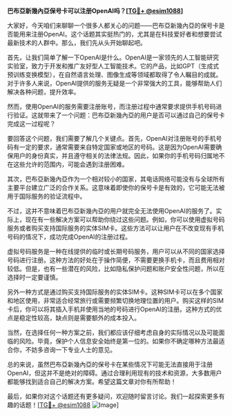 **巴布亞新幾內亞保号卡可以注册OpenAI吗？[[TG💪+ @esim1088](https://t.me/s/esim1088)]**

大家好，今天咱们来聊聊一个很多人都关心的问题——巴布亞新幾內亞的保号卡是否能用来注册OpenAI。这个话题其实挺热门的，尤其是在科技爱好者和想要尝试最新技术的人群中。那么，我们先从头开始聊起吧。

首先，让我们简单了解一下OpenAI是什么。OpenAI是一家领先的人工智能研究实验室，致力于开发和推广友好型人工智能技术。它的产品，比如GPT（生成式预训练变换模型），在自然语言处理、图像生成等领域都取得了令人瞩目的成就。对于许多人来说，OpenAI提供的服务无疑是一个非常强大的工具，能够帮助人们解决各种问题，提升效率。

然而，使用OpenAI的服务需要注册账号，而注册过程中通常要求提供手机号码进行验证。这就带来了一个问题：巴布亞新幾內亞的用户是否可以通过自己的保号卡完成这一过程呢？

要回答这个问题，我们需要了解几个关键点。首先，OpenAI对注册账号的手机号码有一定的要求，通常需要来自特定国家或地区的号码。这是因为OpenAI需要确保用户的身份真实，并且遵守相关的法律法规。因此，如果你的手机号码归属地不在这些允许的范围内，可能会遇到注册困难。

其次，巴布亞新幾內亞作为一个相对较小的国家，其电话网络可能没有与全球所有主要平台建立广泛的合作关系。这意味着即使你的保号卡是有效的，它可能无法被用于国际服务的验证流程中。

不过，这并不意味着巴布亞新幾內亞的用户就完全无法使用OpenAI的服务了。实际上，现在有一些解决方案可以帮助你绕过这些问题。例如，你可以使用虚拟号码服务或者购买支持国际服务的实体SIM卡。这些方法可以让用户在不改变现有手机号码的情况下，成功完成OpenAI的注册过程。

虚拟号码服务是一种在线提供的临时或长期号码服务，用户可以从不同的国家选择号码进行注册。这种方法的好处在于操作简便，不需要更换手机卡，而且费用相对较低。但是，也有一些潜在的风险，比如隐私保护问题和账户安全性问题，所以在选择时一定要谨慎。

另外一种方式是通过购买支持国际服务的实体SIM卡。这种SIM卡可以在多个国家和地区使用，非常适合经常旅行或需要频繁切换地理位置的用户。购买这样的SIM卡后，你可以将其插入手机并使用当地的号码进行OpenAI的注册。这种方式的优点是稳定性较高，缺点则是需要额外的成本投入。

当然，在选择任何一种方案之前，我们都应该仔细考虑自身的实际情况以及可能面临的风险。毕竟，保护个人信息安全始终是第一位的。如果你不确定哪种方法最适合你，不妨多咨询一下专业人士的意见。

总的来说，虽然巴布亞新幾內亞的保号卡在某些情况下可能无法直接用于注册OpenAI，但这并不是绝对的障碍。通过合理利用现有的技术和资源，大多数用户都能够找到适合自己的解决方案。希望这篇文章对你有所帮助！

最后，如果你对这个话题还有更多疑问，欢迎随时留言讨论。我们一起探索更多有趣的话题！[[TG💪+ @esim1088](https://t.me/s/esim1088) ![Image](https://i.postimg.cc/4NQfJmqS/Snipaste-2025-05-13-00-14-12.png)]
